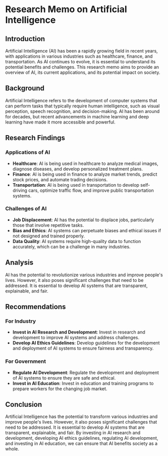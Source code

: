 **Research Memo on Artificial Intelligence**
=====================================

**Introduction**
---------------

Artificial Intelligence (AI) has been a rapidly growing field in recent years, with applications in various industries such as healthcare, finance, and transportation. As AI continues to evolve, it is essential to understand its potential benefits and challenges. This research memo aims to provide an overview of AI, its current applications, and its potential impact on society.

**Background**
-------------

Artificial Intelligence refers to the development of computer systems that can perform tasks that typically require human intelligence, such as visual perception, speech recognition, and decision-making. AI has been around for decades, but recent advancements in machine learning and deep learning have made it more accessible and powerful.

**Research Findings**
-------------------

### Applications of AI

* **Healthcare**: AI is being used in healthcare to analyze medical images, diagnose diseases, and develop personalized treatment plans.
* **Finance**: AI is being used in finance to analyze market trends, predict stock prices, and automate trading decisions.
* **Transportation**: AI is being used in transportation to develop self-driving cars, optimize traffic flow, and improve public transportation systems.

### Challenges of AI

* **Job Displacement**: AI has the potential to displace jobs, particularly those that involve repetitive tasks.
* **Bias and Ethics**: AI systems can perpetuate biases and ethical issues if not designed and trained properly.
* **Data Quality**: AI systems require high-quality data to function accurately, which can be a challenge in many industries.

**Analysis**
-------------

AI has the potential to revolutionize various industries and improve people's lives. However, it also poses significant challenges that need to be addressed. It is essential to develop AI systems that are transparent, explainable, and fair.

**Recommendations**
-------------------

### For Industry

* **Invest in AI Research and Development**: Invest in research and development to improve AI systems and address challenges.
* **Develop AI Ethics Guidelines**: Develop guidelines for the development and deployment of AI systems to ensure fairness and transparency.

### For Government

* **Regulate AI Development**: Regulate the development and deployment of AI systems to ensure they are safe and ethical.
* **Invest in AI Education**: Invest in education and training programs to prepare workers for the changing job market.

**Conclusion**
--------------

Artificial Intelligence has the potential to transform various industries and improve people's lives. However, it also poses significant challenges that need to be addressed. It is essential to develop AI systems that are transparent, explainable, and fair. By investing in AI research and development, developing AI ethics guidelines, regulating AI development, and investing in AI education, we can ensure that AI benefits society as a whole.